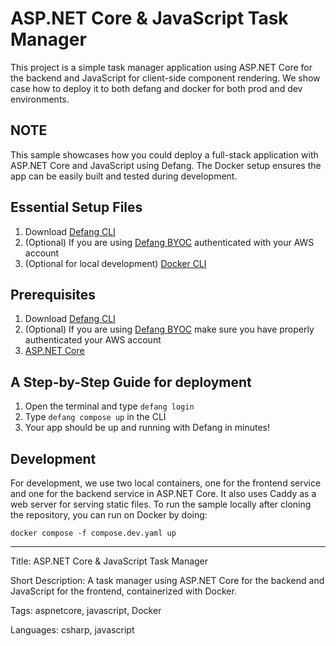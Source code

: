 # ASP.NET Core & JavaScript Task Manager

This project is a simple task manager application using ASP.NET Core for the backend and JavaScript for client-side component rendering. We show case how to deploy it to both defang and docker for both prod and dev environments.

## NOTE

This sample showcases how you could deploy a full-stack application with ASP.NET Core and JavaScript using Defang. The Docker setup ensures the app can be easily built and tested during development.

## Essential Setup Files

1. Download [Defang CLI](https://github.com/defang-io/defang)
2. (Optional) If you are using [Defang BYOC](https://docs.aws.amazon.com/cli/latest/userguide/cli-chap-configure.html) authenticated with your AWS account
3. (Optional for local development) [Docker CLI](https://docs.docker.com/engine/install/)

## Prerequisites

1. Download [Defang CLI](https://github.com/defang-io/defang)
2. (Optional) If you are using [Defang BYOC](https://docs.aws.amazon.com/cli/latest/userguide/cli-chap-configure.html) make sure you have properly authenticated your AWS account
3. [ASP.NET Core](https://dotnet.microsoft.com/download/dotnet-core)

## A Step-by-Step Guide for deployment

1. Open the terminal and type `defang login`
2. Type `defang compose up` in the CLI
3. Your app should be up and running with Defang in minutes!

## Development

For development, we use two local containers, one for the frontend service and one for the backend service in ASP.NET Core. It also uses Caddy as a web server for serving static files. To run the sample locally after cloning the repository, you can run on Docker by doing:

`docker compose -f compose.dev.yaml up`

---

Title: ASP.NET Core & JavaScript Task Manager

Short Description: A task manager using ASP.NET Core for the backend and JavaScript for the frontend, containerized with Docker.

Tags: aspnetcore, javascript, Docker

Languages: csharp, javascript
